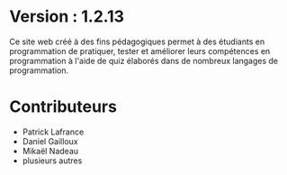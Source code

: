 # Version : 1.2.13

Ce site web créé à des fins pédagogiques permet à des étudiants en programmation de pratiquer, tester et améliorer leurs compétences en programmation à l'aide de quiz élaborés dans de nombreux langages de programmation.

# Contributeurs

- Patrick Lafrance
- Daniel Gailloux
- Mikaël Nadeau
- plusieurs autres